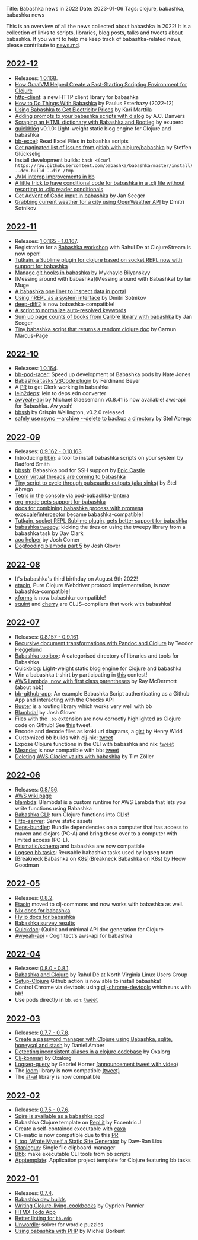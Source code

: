 Title: Babashka news in 2022
Date: 2023-01-06
Tags: clojure, babashka, babashka news

This is an overview of all the news collected about babashka in 2022! It is a
collection of links to scripts, libraries, blog posts, talks and tweets about
babashka. If you want to help me keep track of babashka-related news, please
contribute to
[news.md](https://github.com/babashka/babashka/blob/master/doc/news.md).

## [2022-12](https://twitter.com/search?q=%28%23babashka%20OR%20babashka%29%20until%3A2023-01-01%20since%3A2022-12-01&src=typed_query&f=live)

- Releases: [1.0.168](https://github.com/babashka/babashka/blob/master/CHANGELOG.md).
- [How GraalVM Helped Create a Fast-Starting Scripting Environment for Clojure](https://medium.com/graalvm/babashka-how-graalvm-helped-create-a-fast-starting-scripting-environment-for-clojure-b0fcc38b0746)
- [http-client](https://github.com/babashka/http-client): a new HTTP client library for babashka
- [How to Do Things With Babashka](https://presumably.de/how-to-do-things-with-babashka.html) by Paulus Esterhazy (2022-12)
- [Using Babashka to Get Electricity Prices](https://www.karimarttila.fi/clojure/2022/12/04/using-babashka-to-get-electricity-prices) by Kari Marttila
- [Adding prompts to your babashka scripts with dialog](https://www.pixelated-noise.com/blog/2022/12/09/dialog-and-babashka/index.html) by A.C. Danvers
- [Scraping an HTML dictionary with Babashka and Bootleg](https://blog.exupero.org/scraping-an-html-dictionary-with-babashka-and-bootleg/) by exupero
- [quickblog](https://github.com/borkdude/quickblog) v0.1.0: Light-weight static blog engine for Clojure and babashka
- [bb-excel](https://github.com/kbosompem/bb-excel): Read Excel Files in babashka scripts
- [Get paginated list of issues from gitlab with clojure/babashka](https://gist.github.com/MrGung/29d0547fe45316c3438032fd164d42c6) by Steffen Glückselig
- Install development builds: `bash <(curl https://raw.githubusercontent.com/babashka/babashka/master/install) --dev-build --dir /tmp`
- [JVM interop improvements in bb](https://twitter.com/borkdude/status/1606280110692352001)
- [A little trick to have conditional code for babashka in a .clj file without resorting to .cljc reader conditionals](https://twitter.com/borkdude/status/1599067149187764224)
- [Get Advent of Code input in babashka](https://gist.github.com/jeeger/6e39fea94ce49e33d1fa43f40cc36630) by Jan Seeger
- [Grabbing current weather for a city using OpenWeather API](https://gist.github.com/yogthos/f86e63b856e1413180b2262024ece977) by Dmitri Sotnikov


## [2022-11](https://twitter.com/search?q=%28%23babashka%29%20until%3A2022-12-01%20since%3A2022-11-01&src=typed_query&f=live)

- Releases: [1.0.165 - 1.0.167](https://github.com/babashka/babashka/blob/master/CHANGELOG.md).
- Registration for a [Babashka workshop](https://clojure.stream/workshops/babashka) with Rahul De at ClojureStream is now open!
- [Tutkain, a Sublime plugin for clojure based on socket REPL now with support for babashka](https://github.com/eerohele/Tutkain)
- [Manage git hooks in babashka](https://blaster.ai/blog/posts/manage-git-hooks-w-babashka.html) by Mykhaylo Bilyanskyy
- [Messing around with babashka](Messing around with Babashka) by Ian Muge
- [A babashka one liner to inspect data in portal](https://twitter.com/borkdude/status/1597505695800516609)
- [Using nREPL as a system interface](https://yogthos.net/posts/2022-11-26-nREPL-system-interaction.html) by Dmitri Sotnikov
- [deep-diff2](https://github.com/lambdaisland/deep-diff2) is now babashka-compatible!
- [A script to normalize auto-resolved keywords](https://github.com/babashka/babashka/blob/master/examples/normalize-keywords.clj)
- [Sum up page counts of books from Calibre library with babashka](https://gist.github.com/jeeger/d13159fefaee33c771be979639900ebc) by Jan Seeger
- [Tiny babashka script that returns a random clojure doc](https://gist.github.com/CarnunMP/c592cd3b6e711d56ddd4ca7832b9b251) by Carnun Marcus-Page


## [2022-10](https://twitter.com/search?q=%28%23babashka%29%20until%3A2022-11-01%20since%3A2022-10-01&src=typed_query&f=live)

- Releases: [1.0.164](https://github.com/babashka/babashka/blob/master/CHANGELOG.md).
- [bb-pod-racer](https://github.com/justone/bb-pod-racer): Speed up development of Babashka pods by Nate Jones
- [Babashka tasks VSCode plugin](https://marketplace.visualstudio.com/items?itemName=fbeyer.babashka-tasks) by Ferdinand Beyer
- A [PR](https://github.com/nextjournal/clerk/pull/232) to get Clerk working in babashka
- [lein2deps](https://github.com/borkdude/lein2deps): lein to deps.edn converter
- [awyeah-api](https://github.com/grzm/awyeah-api) by Michael Glaesemann v0.8.41 is now available! aws-api for Babashka. Aw yeah!
- [bbssh](https://github.com/epiccastle/bbssh/releases/tag/v0.2.0) by Crispin Wellington, v0.2.0 released
- [safely use rsync --archive --delete to backup a directory](https://gist.github.com/stelcodes/ddc8ff53de2192dca7d3fee1081ddb77) by Stel Abrego

## [2022-09](https://twitter.com/search?q=%28%23babashka%29%20until%3A2022-10-01%20since%3A2022-09-01&src=typed_query&f=live)

- Releases: [0.9.162 - 0.10.163](https://github.com/babashka/babashka/blob/master/CHANGELOG.md).
- Introducing [bbin](https://radsmith.com/bbin): a tool to install babashka scripts on your system by Radford Smith
- [bbssh](https://github.com/epiccastle/bbssh): Babashka pod for SSH support by [Epic Castle](https://github.com/epiccastle)
- [Loom virtual threads are coming to babashka](https://twitter.com/borkdude/status/1572222344684531717)
- [Tiny script to cycle through pulseaudio outputs (aka sinks)](https://gist.github.com/stelcodes/7d9136a5839b645b6cd5bc829a9fe541) by Stel Abrego
- [Tetris in the console via pod-babashka-lantera](https://twitter.com/borkdude/status/1569351199404576770)
- [org-mode gets support for babashka](https://git.savannah.gnu.org/cgit/emacs/org-mode.git/commit/?id=764642f55b7a9821acbabcfa1e2d354afab99be7)
- [docs for combining babashka process with promesa](https://github.com/babashka/process#promesa)
  [exoscale/interceptor](https://github.com/exoscale/interceptor) became babashka-compatible!
- [Tutkain, socket REPL Sublime plugin, gets better support for babashka](https://twitter.com/borkdude/status/1568315151404924933)
- [babashka tweepy](https://github.com/davclark/babashka-tweepy): kicking the tires on using the tweepy library from a babashka task by Dav Clark
- [aoc helper](https://github.com/jjcomer/aoc-helper) by Josh Comer
- [Dogfooding blambda part 5](https://jmglov.net/blog/2022-09-02-dogfooding-blambda-logs.html) by Josh Glover

## [2022-08](https://twitter.com/search?q=%28%23babashka%29%20until%3A2022-09-01%20since%3A2022-08-01&src=typed_query&f=live)
- It's babashka's third birthday on August 9th 2022!
- [etaoin](https://github.com/clj-commons/etaoin), Pure Clojure Webdriver protocol implementation, is now babashka-compatible!
- [xforms](https://github.com/cgrand/xforms) is now babashka-compatible!
- [squint](https://github.com/squint-cljs/squint) and [cherry](https://github.com/squint-cljs/cherry) are CLJS-compilers that work with babashka!

## [2022-07](https://twitter.com/search?q=%28%23babashka%29%20until%3A2022-08-01%20since%3A2022-07-01&src=typed_query&f=live)

- Releases: [0.8.157 - 0.9.161](https://github.com/babashka/babashka/blob/master/CHANGELOG.md).
- [Recursive document transformations with Pandoc and Clojure](https://play.teod.eu/document-transform-pandoc-clojure/) by Teodor Heggelund
- [Babashka toolbox](https://babashka.org/toolbox/): A categorised directory of libraries and tools for Babashka
- [Quickblog](https://github.com/borkdude/quickblog): Light-weight static blog engine for Clojure and babashka
- Win a babashka t-shirt by participating in [this](https://twitter.com/borkdude/status/1547847843381030912) contest!
- [AWS Lambda, now with first class parentheses](https://www.juxt.pro/blog/nbb-lambda) by Ray McDermott (about nbb)
- [bb-github-app](https://github.com/brandonstubbs/bb-github-app): An example Babashka Script authenticating as a Github App and interacting with the Checks API
- [Ruuter](https://github.com/askonomm/ruuter#setting-up-with-babashka) is a routing library which works very well with bb
- [Blambda!](https://jmglov.net/blog/2022-07-03-blambda.html) by Josh Glover
- Files with the `.bb` extension are now correctly highlighted as Clojure code on Github! See [this](https://twitter.com/borkdude/status/1543937735429431298) tweet.
- Encode and decode files as kroki url diagrams, a [gist](https://gist.github.com/henryw374/070845dbd8cfb4672a3c0d06cf8b00e4) by Henry Widd
- Customized bb builds with clj-nix: [tweet](https://twitter.com/jlesquembre/status/1543686641461694470)
- Expose Clojure functions in the CLI with babashka and nix: [tweet](https://twitter.com/jlesquembre/status/1546777332471455745)
- [Meander](https://github.com/noprompt/meander) is now compatible with bb: [tweet](https://twitter.com/borkdude/status/1542881167338250242)
- [Deleting AWS Glacier vaults with babashka](https://javahippie.net/clojure/2022/07/23/deleting-aws-glacier-vaults-with-babashka.html) by Tim Zöller


## [2022-06](https://twitter.com/search?q=%28%23babashka%29%20until%3A2022-07-01%20since%3A2022-06-01&src=typed_query&f=live)

- Releases: [0.8.156](https://github.com/babashka/babashka/blob/master/CHANGELOG.md).
- [AWS wiki page](https://github.com/babashka/babashka/wiki/AWS)
- [blambda](https://github.com/jmglov/blambda): Blambda! is a custom runtime for AWS Lambda that lets you write functions using Babashka
- [Babashka CLI](https://blog.michielborkent.nl/babashka-cli.html): turn Clojure functions into CLIs!
- [Http-server](https://github.com/babashka/http-server#babashka): Serve static assets
- [Deps-bundler](https://github.com/MrGung/deps-bundler): Bundle dependencies on
  a computer that has access to maven and clojars (PC-A) and bring these over to
  a computer with limited access (PC-L).
- [Prismatic/schema](https://github.com/plumatic/schema/blob/master/CHANGELOG.md#130-2022-06-10) and babashka are now compatible
- [Logseq bb tasks](https://github.com/logseq/bb-tasks): Reusable babashka tasks used by logseq team
- [Breakneck Babashka on K8s](Breakneck Babashka on K8s) by Heow Goodman

## [2022-05](https://twitter.com/search?q=%28%23babashka%29%20until%3A2022-06-01%20since%3A2022-05-01&src=typed_query&f=live)

- Releases: [0.8.2](https://github.com/babashka/babashka/blob/master/CHANGELOG.md).
- [Etaoin](https://github.com/clj-commons/etaoin) moved to clj-commons and now works with babashka as well.
- [Nix docs for babashka](https://github.com/babashka/babashka/blob/master/doc/nix.md)
- [Fly.io docs for babashka](https://github.com/babashka/babashka/tree/master/doc/fly_io)
- [Babashka survey results](https://blog.michielborkent.nl/babashka-survey-q1-2022.html)
- [Quickdoc](https://github.com/borkdude/quickdoc): (Quick and minimal API doc generation for Clojure
- [Awyeah-api](https://github.com/grzm/awyeah-api) - Cognitect's aws-api for babashka

## [2022-04](https://twitter.com/search?q=%28%23babashka%29%20until%3A2022-05-01%20since%3A2022-04-01&src=typed_query&f=live)

- Releases: [0.8.0 - 0.8.1](https://github.com/babashka/babashka/blob/master/CHANGELOG.md).
- [Babashka and Clojure](https://youtu.be/ZvOs5Ele6VE) by Rahul Dé at North Virginia Linux Users Group
- [Setup-Clojure](https://github.com/DeLaGuardo/setup-clojure/releases/tag/5.0) Github action is now able to install babashka!
- Control Chrome via devtools using [clj-chrome-devtools](https://github.com/tatut/clj-chrome-devtools/blob/master/bb.clj) which runs with bb!
- Use pods directly in `bb.edn`: [tweet](https://twitter.com/borkdude/status/1510995356229767172)

## [2022-03](https://twitter.com/search?q=%28%23babashka%29%20until%3A2022-04-01%20since%3A2022-03-01&src=typed_query&f=live)

- Releases: [0.7.7 - 0.7.8](https://github.com/babashka/babashka/blob/master/CHANGELOG.md).
- [Create a password manager with Clojure using Babashka, sqlite, honeysql and stash](https://youtu.be/jm0RXmyjRJ8) by Daniel Amber
- [Detecting inconsistent aliases in a clojure codebase](https://www.youtube.com/watch?v=bf8KLKkCH2g) by Oxalorg
- [Clj-konmari](https://github.com/oxalorg/clj-konmari/) by Oxalorg
- [Logseq-query](https://github.com/cldwalker/logseq-query) by Gabriel Horner [(announcement tweet with video)](https://twitter.com/cldwalker/status/1506991213030871041)
- The [loom](https://github.com/aysylu/loom) library is now compatible [(tweet)](https://twitter.com/borkdude/status/1502237220811550723)
- The [at-at](https://github.com/overtone/at-at) library is now compatible

## [2022-02](https://twitter.com/search?q=%28%23babashka%29%20until%3A2022-03-01%20since%3A2022-02-01&src=typed_query&f=live)

- Releases: [0.7.5 - 0.7.6](https://github.com/babashka/babashka/blob/master/CHANGELOG.md).
- [Spire is available as a babashka pod](https://twitter.com/epic_castle/status/1496784352256008194)
- Babashka Clojure template on [Repl.it](https://replit.com/@eccentric-j/Babashka-Clojure-Template?v=1#replit.nix) by Eccentric J
- Create a self-contained executable with [caxa](https://github.com/babashka/babashka/wiki/Self-contained-executable)
- Cli-matic is now compatible due to this [PR](https://github.com/l3nz/cli-matic/pull/145)
- [I, too, Wrote Myself a Static Site Generator](https://dawranliou.com/blog/i-too-wrote-myself-a-static-site-generator/) by Daw-Ran Liou
- [Staplegun](https://github.com/escherize/staplegun): Single file clipboard-manager
- [Bbb](https://github.com/nikvdp/bbb): make executable CLI tools from bb scripts
- [Apptemplate](https://github.com/redstarssystems/apptemplate): Application project template for Clojure featuring bb tasks


## [2022-01](https://twitter.com/search?f=live&q=%28%23babashka%29%20until%3A2022-02-01%20since%3A2022-01-01&src=typed_query)

- Releases: [0.7.4](https://github.com/babashka/babashka/blob/master/CHANGELOG.md).
- [Babashka dev builds](https://github.com/babashka/babashka-dev-builds)
- [Writing Clojure-living-cookbooks](https://www.loop-code-recur.io/live-clojure-cookbooks/) by Cyprien Pannier
- [HTMX Todo App](https://github.com/prestancedesign/babashka-htmx-todoapp)
- [Better linting for `bb.edn`](https://twitter.com/borkdude/status/1484100071134220291)
- [Unwordle](https://github.com/mknoszlig/unwordle): solver for wordle puzzles
- [Using babashka with PHP](https://blog.michielborkent.nl/using-babashka-with-php.html) by Michiel Borkent

